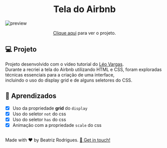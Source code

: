 <h1 align="center">
  Tela do Airbnb
</h1>
  
![preview](https://user-images.githubusercontent.com/94017930/230745929-c58787ae-0081-474b-b40d-508b12a29eae.png)

<p align="center"><a href="https://telaairbnb-db.vercel.app/">Clique aqui</a> para ver o projeto.</p>

## 💻 Projeto

Projeto desenvolvido com o vídeo tutorial do <a href="https://github.com/leovargasdev">Léo Vargas</a>. <br>
Durante a recriei a tela do Airbnb utilizando HTML e CSS, foram exploradas técnicas essenciais para a criação  de uma interface,<br> incluindo o uso do display  grid e de alguns seletores do CSS.

## 📝 Aprendizados

- [x] Uso da propriedade **grid** do `display`
- [x] Uso do seletor `not` do css
- [x] Uso do seletor `has` do css
- [x] Animação com a propriedade `scale` do css

##
<p> Made with ♥ by Beatriz Rodrigues. <a href="https://linktr.ee/devbeatriz">👋 Get in touch!</a></p>
